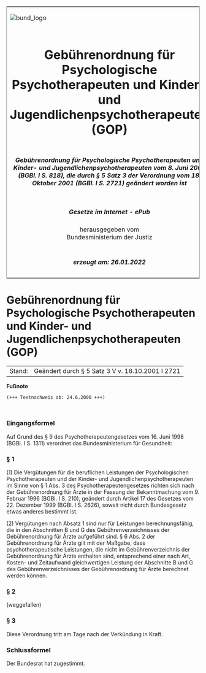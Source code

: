 <span id="DECKBLATT.html"></span>

<table border="0" frame="border" width="100%">

<tr valign="top">

<td align="left">

![bund\_logo](BfJ_2021_Web_de_de.gif)

</td>

<td align="right">

 

</td>

</tr>

<tr align="center" valign="middle">

<td colspan="2">

# Gebührenordnung für Psychologische Psychotherapeuten und Kinder- und Jugendlichenpsychotherapeuten (GOP)

</td>

</tr>

<tr align="center" valign="middle">

<td colspan="2">

##### Gebührenordnung für Psychologische Psychotherapeuten und Kinder- und Jugendlichenpsychotherapeuten vom 8. Juni 2000 (BGBl. I S. 818), die durch § 5 Satz 3 der Verordnung vom 18. Oktober 2001 (BGBl. I S. 2721) geändert worden ist

</td>

</tr>

<tr align="center" valign="middle">

<td colspan="2">

  
  

##### Gesetze im Internet - ePub  
  
herausgegeben vom  
Bundesministerium der Justiz

</td>

</tr>

<tr align="center" valign="bottom">

<td colspan="2">

  
  

##### erzeugt am: 26.01.2022

</td>

</tr>

</table>

<span id="BJNR081800000.html"></span>

# Gebührenordnung für Psychologische Psychotherapeuten und Kinder- und Jugendlichenpsychotherapeuten (GOP)

<div>

<div class="jnhtml">

|        |                                                  |
| ------ | ------------------------------------------------ |
| Stand: | Geändert durch § 5 Satz 3 V v. 18.10.2001 I 2721 |

</div>

</div>

<div>

  
**Fußnote**

<div class="jnhtml">

<div>

<div class="jurAbsatz">

  

``` 
(+++ Textnachweis ab: 24.6.2000 +++)

 
```

</div>

</div>

</div>

</div>

<span id="BJNR081800000BJNE000100305.html"></span>

### Eingangsformel  

<div>

<div class="jnhtml">

<div>

<div class="jurAbsatz">

Auf Grund des § 9 des Psychotherapeutengesetzes vom 16. Juni 1998 (BGBl.
I S. 1311) verordnet das Bundesministerium für Gesundheit:

</div>

</div>

</div>

</div>

<span id="BJNR081800000BJNE000200305.html"></span>

### § 1  

<div>

<div class="jnhtml">

<div>

<div class="jurAbsatz">

(1) Die Vergütungen für die beruflichen Leistungen der Psychologischen
Psychotherapeuten und der Kinder- und Jugendlichenpsychotherapeuten im
Sinne von § 1 Abs. 3 des Psychotherapeutengesetzes richten sich nach der
Gebührenordnung für Ärzte in der Fassung der Bekanntmachung vom 9.
Februar 1996 (BGBl. I S. 210), geändert durch Artikel 17 des Gesetzes
vom 22. Dezember 1999 (BGBl. I S. 2626), soweit nicht durch Bundesgesetz
etwas anderes bestimmt ist.

</div>

<div class="jurAbsatz">

(2) Vergütungen nach Absatz 1 sind nur für Leistungen berechnungsfähig,
die in den Abschnitten B und G des Gebührenverzeichnisses der
Gebührenordnung für Ärzte aufgeführt sind. § 6 Abs. 2 der
Gebührenordnung für Ärzte gilt mit der Maßgabe, dass
psychotherapeutische Leistungen, die nicht im Gebührenverzeichnis der
Gebührenordnung für Ärzte enthalten sind, entsprechend einer nach Art,
Kosten- und Zeitaufwand gleichwertigen Leistung der Abschnitte B und G
des Gebührenverzeichnisses der Gebührenordnung für Ärzte berechnet
werden können.

</div>

</div>

</div>

</div>

<span id="BJNR081800000BJNE000301320.html"></span>

### § 2  

<div>

<div class="jnhtml">

<div>

<div class="jurAbsatz">

(weggefallen)

</div>

</div>

</div>

</div>

<span id="BJNR081800000BJNE000400305.html"></span>

### § 3  

<div>

<div class="jnhtml">

<div>

<div class="jurAbsatz">

Diese Verordnung tritt am Tage nach der Verkündung in Kraft.

</div>

</div>

</div>

</div>

<span id="BJNR081800000BJNE000500305.html"></span>

### Schlussformel  

<div>

<div class="jnhtml">

<div>

<div class="jurAbsatz">

Der Bundesrat hat zugestimmt.

</div>

</div>

</div>

</div>
